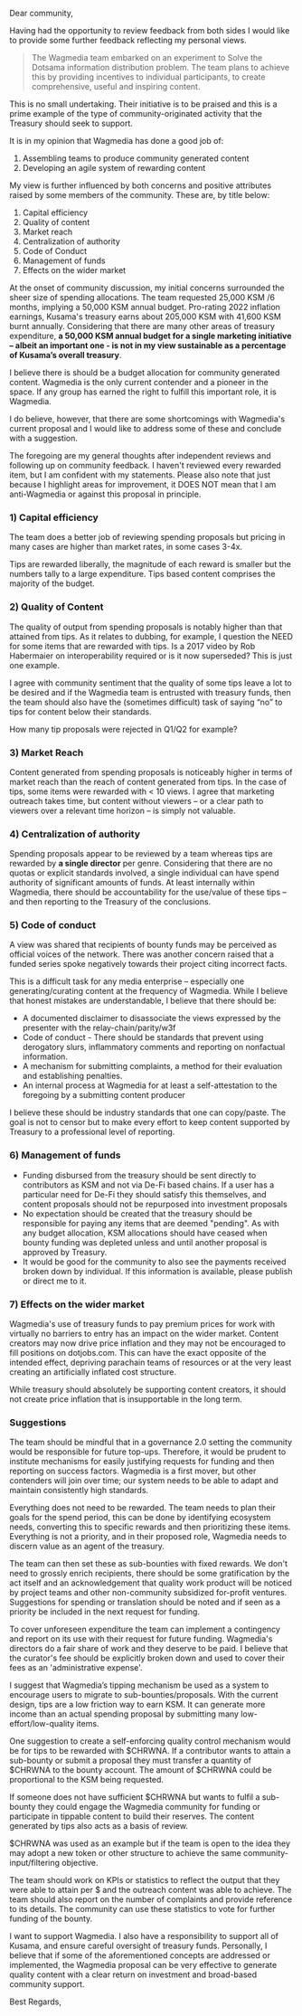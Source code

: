 Dear community,

Having had the opportunity to review feedback from both sides I would like to provide some further feedback reflecting my personal views.

>The Wagmedia team embarked on an experiment to Solve the Dotsama information distribution problem. The team plans to achieve this by providing incentives to individual participants, to create comprehensive, useful and inspiring content. 

This is no small undertaking. Their initiative is to be praised and this is a prime example of the type of community-originated activity that the Treasury should seek to support.

It is in my opinion that Wagmedia has done a good job of:

1.  Assembling teams to produce community generated content
2.  Developing an agile system of rewarding content

My view is further influenced by both concerns and positive attributes raised by some members of the community. These are, by title below:

1.  Capital efficiency
2.  Quality of content
3.  Market reach
4.  Centralization of authority
5.  Code of Conduct
6.  Management of funds
7.  Effects on the wider market
   
At the onset of community discussion, my initial concerns surrounded the sheer size of spending allocations. The team requested 25,000 KSM /6 months, implying a 50,000 KSM annual budget. Pro-rating 2022 inflation earnings, Kusama's treasury earns about 205,000 KSM with 41,600 KSM burnt annually. Considering that there are many other areas of treasury expenditure, **a 50,000 KSM annual budget for a single marketing initiative – albeit an important one - is not in my view sustainable as a percentage of Kusama’s overall treasury**.

I believe there is should be a budget allocation for community generated content. Wagmedia is the only current contender and a pioneer in the space. If any group has earned the right to fulfill this important role, it is Wagmedia.

I do believe, however,  that there are some shortcomings with Wagmedia's current proposal and I would like to address some of these and conclude with a suggestion.

The foregoing are my general thoughts after independent reviews and following up on community feedback. I haven't reviewed every rewarded item, but I am confident with my statements.  Please also note that just because I highlight areas for improvement, it DOES NOT mean that I am anti-Wagmedia or against this proposal in principle.


### 1) Capital efficiency

The team does a better job of reviewing spending proposals but pricing in many cases are higher than market rates, in some cases 3-4x.  

Tips are rewarded liberally, the magnitude of each reward is smaller but the numbers tally to a large expenditure.  Tips based content comprises the majority of the budget.

### 2) Quality of Content

The quality of output from spending proposals is notably higher than that attained from tips. As it relates to dubbing, for example, I question the NEED for some items that are rewarded with tips. Is a 2017 video by Rob Habermaier on interoperability required or is it now superseded? This is just one example.

I agree with community sentiment that the quality of some tips leave a lot to be desired and if the Wagmedia team is entrusted with treasury funds, then the team should also have the (sometimes difficult) task of saying “no” to tips for content below their standards.  

How many tip proposals were rejected in Q1/Q2 for example?


### 3) Market Reach

Content generated from spending proposals is noticeably higher in terms of market reach than the reach of content generated from tips. In the case of tips, some items were rewarded with < 10 views. I agree that marketing outreach takes time, but content without viewers – or a clear path to viewers over a relevant time horizon – is simply not valuable.

### 4) Centralization of authority

Spending proposals appear to be reviewed by a team whereas tips are rewarded by **a single director** per genre. Considering that there are no quotas or explicit standards involved, a single individual can have spend authority of significant amounts of funds. At least internally within Wagmedia, there should be accountability for the use/value of these tips – and then reporting to the Treasury of the conclusions.

### 5) Code of conduct

A view was shared that recipients of bounty funds may be perceived as official voices of the network. There was another concern raised that a funded series spoke negatively towards their project citing incorrect facts.

This is a difficult task for any media enterprise – especially one generating/curating content at the frequency of Wagmedia. While I believe that honest mistakes are understandable, I believe that there should be:

- A documented disclaimer to disassociate the views expressed by the presenter with the relay-chain/parity/w3f
- Code of conduct - There should be standards that prevent using derogatory slurs, inflammatory comments and reporting on nonfactual information.
- A mechanism for submitting complaints, a method for their evaluation and establishing penalties.
- An internal process at Wagmedia for at least a self-attestation to the foregoing by a submitting content producer

I believe these should be industry standards that one can copy/paste. The goal is not to censor but to make every effort to keep content supported by Treasury to a professional level of reporting.


### 6) Management of funds

- Funding disbursed from the treasury should be sent directly to contributors as KSM and not via De-Fi based chains. If a user has a particular need for De-Fi they should satisfy this themselves, and content proposals should not be repurposed into investment proposals
- No expectation should be created that the treasury should be responsible for paying any items that are deemed "pending". As with any budget allocation, KSM allocations should have ceased when bounty funding was depleted unless and until another proposal is approved by Treasury.
- It would be good for the community to also see the payments received broken down by individual. If this information is available, please publish or direct me to it.



### 7) Effects on the wider market

Wagmedia's use of treasury funds to pay premium prices for work with virtually no barriers to entry has an impact on the wider market. Content creators may now drive price inflation and they may not be encouraged to fill positions on dotjobs.com. This can have the exact opposite of the intended effect, depriving parachain teams of resources or at the very least creating an artificially inflated cost structure. 

While treasury should absolutely be supporting content creators, it should not create price inflation that is insupportable in the long term.


### Suggestions

The team should be mindful that in a governance 2.0 setting the community would be responsible for future top-ups. Therefore, it would be prudent to institute mechanisms for easily justifying requests for funding and then reporting on success factors. Wagmedia is a first mover, but other contenders will join over time; our system needs to be able to adapt and maintain consistently high standards.

Everything does not need to be rewarded. The team needs to plan their goals for the spend period, this can be done by identifying ecosystem needs, converting this to specific rewards and then prioritizing these items. Everything is not a priority, and in their proposed role, Wagmedia needs to discern value as an agent of the treasury.

The team can then set these as sub-bounties with fixed rewards. We don't need to grossly enrich recipients, there should be some gratification by the act itself and an acknowledgement that quality work product will be noticed by project teams and other non-community subsidized for-profit ventures. Suggestions for spending or translation should be noted and if seen as a priority be included in the next request for funding.

To cover unforeseen expenditure the team can implement a contingency and report on its use with their request for future funding.
Wagmedia's directors do a fair share of work and they deserve to be paid. I believe that the curator's fee should be explicitly broken down and used to cover their fees as an 'administrative expense'.

I suggest that Wagmedia’s tipping mechanism be used as a system to encourage users to migrate to sub-bounties/proposals. With the current design, tips are a low friction way to earn KSM. It can generate more income than an actual spending proposal by submitting many low-effort/low-quality items.

One suggestion to create a self-enforcing quality control mechanism would be for tips to be rewarded with $CHRWNA. If a contributor wants to attain a sub-bounty or submit a proposal they must transfer a quantity of $CHRWNA to the bounty account. The amount of $CHRWNA could be proportional to the KSM being requested.

If someone does not have sufficient $CHRWNA but wants to fulfil a sub-bounty they could engage the Wagmedia community for funding or participate in tippable content to build their reserves. The content generated by tips also acts as a basis of review.

$CHRWNA was used as an example but if the team is open to the idea they may adopt a new token or other structure to achieve the same community-input/filtering objective.

The team should work on KPIs or statistics to reflect the output that they were able to attain per $ and the outreach content was able to achieve. The team should also report on the number of complaints and provide reference to its details. The community can use these statistics to vote for further funding of the bounty.

I want to support Wagmedia.  I also have a responsibility to support all of Kusama, and ensure careful oversight of treasury funds. Personally, I believe that if some of the aforementioned concepts are addressed or implemented, the Wagmedia proposal can be very effective to generate quality content with a clear return on investment and broad-based community support.


Best Regards,